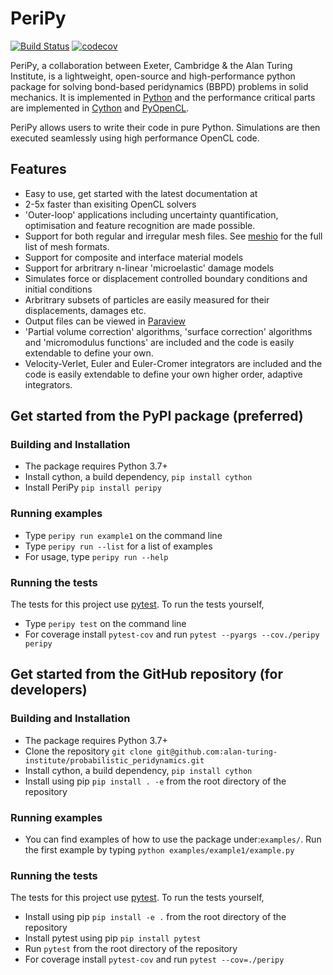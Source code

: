 PeriPy
======

[![Build Status](https://travis-ci.com/alan-turing-institute/PeriPy.svg?branch=master)](https://travis-ci.com/alan-turing-institute/PeriPy)
[![codecov](https://codecov.io/gh/alan-turing-institute/PeriPy/branch/master/graph/badge.svg)](https://codecov.io/gh/alan-turing-institute/PeriPy)

PeriPy, a collaboration between Exeter, Cambridge &amp; the Alan Turing Institute, is a lightweight, open-source and high-performance python package for solving bond-based peridynamics (BBPD) problems in solid mechanics. It is implemented in [Python](https://www.python.org/) and the performance critical parts are implemented in [Cython](https://cython.org/) and [PyOpenCL](https://documen.tician.de/pyopencl/).

PeriPy allows users to write their code in pure Python. Simulations are then executed seamlessly using high performance OpenCL code.

Features
--------
- Easy to use, get started with the latest documentation at
- 2-5x faster than exisiting OpenCL solvers
- 'Outer-loop' applications including uncertainty quantification, optimisation and feature recognition are made possible.
- Support for both regular and irregular mesh files. See [meshio](https://github.com/nschloe/meshio) for the full list of mesh formats.
- Support for composite and interface material models
- Support for arbritrary n-linear 'microelastic' damage models
- Simulates force or displacement controlled boundary conditions and initial conditions
- Arbritrary subsets of particles are easily measured for their displacements, damages etc.
- Output files can be viewed in [Paraview](https://www.paraview.org/)
- 'Partial volume correction' algorithms, 'surface correction' algorithms and 'micromodulus functions' are included and the code is easily extendable to define your own.
- Velocity-Verlet, Euler and Euler-Cromer integrators are included and the code is easily extendable to define your own higher order, adaptive integrators.


Get started from the PyPI package (preferred)
---------------------------------------------

### Building and Installation ###

- The package requires Python 3.7+
- Install cython, a build dependency, `pip install cython`
- Install PeriPy `pip install peripy`

### Running examples ###

- Type `peripy run example1` on the command line
- Type `peripy run --list` for a list of examples
- For usage, type `peripy run --help`

### Running the tests ###

The tests for this project use [pytest](https://pytest.org/en/latest/). To run
the tests yourself,

- Type `peripy test` on the command line
- For coverage install `pytest-cov` and run `pytest --pyargs --cov./peripy peripy`

Get started from the GitHub repository (for developers)
-------------------------------------------------------

### Building and Installation ###

- The package requires Python 3.7+
- Clone the repository `git clone
  git@github.com:alan-turing-institute/probabilistic_peridynamics.git`
- Install cython, a build dependency, `pip install cython`
- Install using pip `pip install . -e` from the root directory of the repository

### Running examples ###

- You can find examples of how to use the package under:`examples/`. Run the first example by typing `python examples/example1/example.py`

### Running the tests ###

The tests for this project use [pytest](https://pytest.org/en/latest/). To run
the tests yourself,

- Install using pip `pip install -e .` from the root directory of the repository
- Install pytest using pip `pip install pytest`
- Run `pytest` from the root directory of the repository
- For coverage install `pytest-cov` and run `pytest --cov=./peripy`
